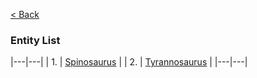 [< Back](https://github.com/YonToNi/Dino-Game/blob/main/README.md) 
### Entity List

|---|---|
| 1. | [Spinosaurus](github.com) |
| 2. | [Tyrannosaurus](github.com) |
|---|---|
